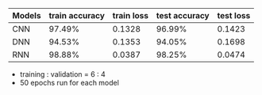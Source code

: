 | Models | train accuracy | train loss | test accuracy | test loss |
|--------|----------------|------------|---------------|-----------|
| CNN    | 97.49%         | 0.1328     | 96.99%        | 0.1423    |
| DNN    | 94.53%         | 0.1353     | 94.05%        | 0.1698    |
| RNN    | 98.88%         | 0.0387     | 98.25%        | 0.0474    |

* training : validation = 6 : 4
* 50 epochs run for each model